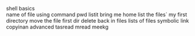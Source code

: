 shell basics
<br>
name of file using command pwd
listit
bring me home
list the files`
my first directory
move the file
first dir delete
back in files
lists of files
symbolic link
copyinan advanced tasread mread meekg
